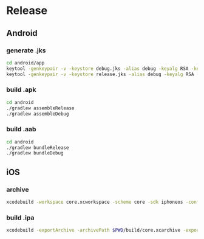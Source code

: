 # Release

## Android

### generate .jks

```sh
cd android/app
keytool -genkeypair -v -keystore debug.jks -alias debug -keyalg RSA -keysize 2048 -validity 10000
keytool -genkeypair -v -keystore release.jks -alias debug -keyalg RSA -keysize 2048 -validity 10000

```

### build .apk

```sh
cd android
./gradlew assembleRelease
./gradlew assembleDebug
```

### build .aab

```sh
cd android
./gradlew bundleRelease
./gradlew bundleDebug
```

## iOS

### archive

```sh
xcodebuild -workspace core.xcworkspace -scheme core -sdk iphoneos -configuration AppStoreDistribution archive -archivePath $PWD/build/app.xcarchive
```

### build .ipa

```sh
xcodebuild -exportArchive -archivePath $PWD/build/core.xcarchive -exportOptionsPlist exportOptions.plist -exportPath $PWD/build

```
